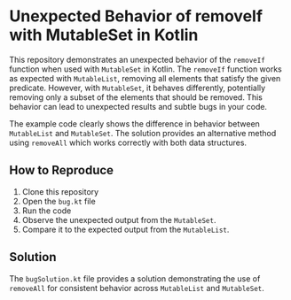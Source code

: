 # Unexpected Behavior of removeIf with MutableSet in Kotlin

This repository demonstrates an unexpected behavior of the `removeIf` function when used with `MutableSet` in Kotlin.  The `removeIf` function works as expected with `MutableList`, removing all elements that satisfy the given predicate. However, with `MutableSet`, it behaves differently, potentially removing only a subset of the elements that should be removed. This behavior can lead to unexpected results and subtle bugs in your code.

The example code clearly shows the difference in behavior between `MutableList` and `MutableSet`. The solution provides an alternative method using `removeAll` which works correctly with both data structures.

## How to Reproduce
1. Clone this repository
2. Open the `bug.kt` file
3. Run the code
4. Observe the unexpected output from the `MutableSet`.
5. Compare it to the expected output from the `MutableList`.

## Solution
The `bugSolution.kt` file provides a solution demonstrating the use of `removeAll` for consistent behavior across `MutableList` and `MutableSet`.